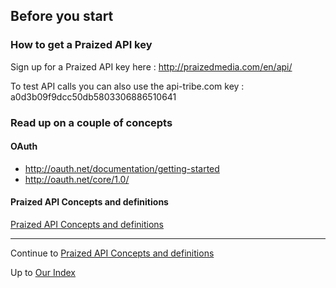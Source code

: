 ## Before you start ##

### How to get a Praized API key ###

Sign up for a Praized API key here : http://praizedmedia.com/en/api/

To test API calls you can also use the api-tribe.com key : a0d3b09f9dcc50db5803306886510641

### Read up on a couple of concepts ###

#### OAuth ####

  * http://oauth.net/documentation/getting-started
  * http://oauth.net/core/1.0/

#### Praized API Concepts and definitions ####

[Praized API Concepts and definitions](Praized_API_Concepts_and_definitions.md)


---


Continue to [Praized API Concepts and definitions](Praized_API_Concepts_and_definitions.md)

Up to [Our Index](API.md)